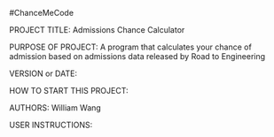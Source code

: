 #ChanceMeCode

PROJECT TITLE: Admissions Chance Calculator

PURPOSE OF PROJECT: A program that calculates your chance of admission based on admissions data released by Road to Engineering

VERSION or DATE:

HOW TO START THIS PROJECT:

AUTHORS: William Wang

USER INSTRUCTIONS:
